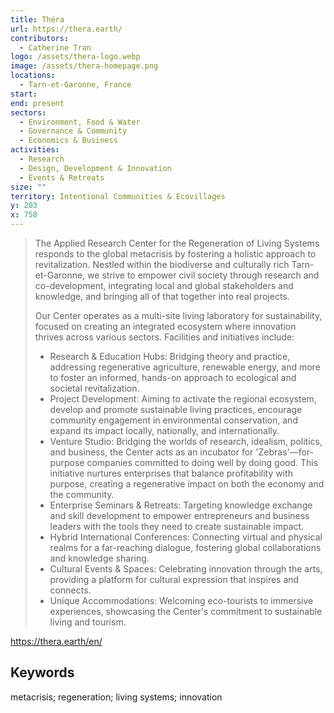 ```yaml
---
title: Théra
url: https://thera.earth/
contributors:
  - Catherine Tran
logo: /assets/thera-logo.webp
image: /assets/thera-homepage.png
locations:
  - Tarn-et-Garonne, France
start: 
end: present
sectors:
  - Environment, Food & Water
  - Governance & Community
  - Economics & Business
activities:
  - Research
  - Design, Development & Innovation
  - Events & Retreats
size: ""
territory: Intentional Communities & Ecovillages
y: 203
x: 758
---
```

> The Applied Research Center for the Regeneration of Living Systems responds to the global metacrisis by fostering a holistic approach to revitalization. Nestled within the biodiverse and culturally rich Tarn-et-Garonne, we strive to empower civil society through research and co-development, integrating local and global stakeholders and knowledge, and bringing all of that together into real projects.
> 
> Our Center operates as a multi-site living laboratory for sustainability, focused on creating an integrated ecosystem where innovation thrives across various sectors. Facilities and initiatives include:
> 
> - Research & Education Hubs: Bridging theory and practice, addressing regenerative agriculture, renewable energy, and more to foster an informed, hands-on approach to ecological and societal revitalization.
> - Project Development: Aiming to activate the regional ecosystem, develop and promote sustainable living practices, encourage community engagement in environmental conservation, and expand its impact locally, nationally, and internationally.
> - Venture Studio: Bridging the worlds of research, idealism, politics, and business, the Center acts as an incubator for 'Zebras'—for-purpose companies committed to doing well by doing good. This initiative nurtures enterprises that balance profitability with purpose, creating a regenerative impact on both the economy and the community.
> - Enterprise Seminars & Retreats: Targeting knowledge exchange and skill development to empower entrepreneurs and business leaders with the tools they need to create sustainable impact. 
> - Hybrid International Conferences: Connecting virtual and physical realms for a far-reaching dialogue, fostering global collaborations and knowledge sharing.
> - Cultural Events & Spaces: Celebrating innovation through the arts, providing a platform for cultural expression that inspires and connects.
> - Unique Accommodations: Welcoming eco-tourists to immersive experiences, showcasing the Center's commitment to sustainable living and tourism.

 https://thera.earth/en/ 

## Keywords

metacrisis; regeneration; living systems; innovation
